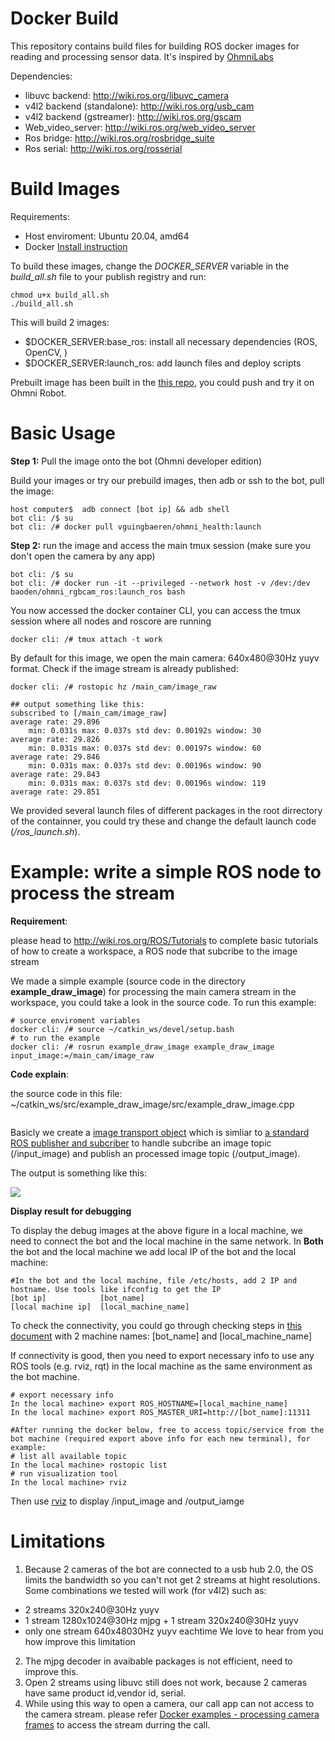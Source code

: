 # Docker Build 
This repository contains build files for building ROS docker images for reading and processing sensor data.
It's inspired by [OhmniLabs](https://gitlab.com/ohmni-sdk/docker-ohmni-rgbcamera)


Dependencies:
* libuvc backend: http://wiki.ros.org/libuvc_camera  
* v4l2 backend (standalone): http://wiki.ros.org/usb_cam 
* v4l2 backend (gstreamer): http://wiki.ros.org/gscam 
* Web_video_server: http://wiki.ros.org/web_video_server
* Ros bridge: http://wiki.ros.org/rosbridge_suite
* Ros serial: http://wiki.ros.org/rosserial

# Build Images
Requirements:
 * Host enviroment: Ubuntu 20.04, amd64
 * Docker [Install instruction](https://docs.docker.com/install/linux/docker-ce/ubuntu/)

To build these images, change the _DOCKER_SERVER_ variable in the _build_all.sh_ file to your publish registry and run:
```
chmod u+x build_all.sh
./build_all.sh
```

This will build 2 images:
* $DOCKER_SERVER:base_ros: install all necessary dependencies (ROS, OpenCV, )
* $DOCKER_SERVER:launch_ros: add launch files and deploy scripts

Prebuilt image has been built in the [this repo](https://hub.docker.com/r/vguingbaeren/ohmni_health), you could push and try it on Ohmni Robot.

# Basic Usage
**Step 1:** Pull the image onto the bot (Ohmni developer edition)

Build your images or try our prebuild images, then adb or ssh to the bot, pull the image:
```
host computer$  adb connect [bot ip] && adb shell
bot cli: /$ su
bot cli: /# docker pull vguingbaeren/ohmni_health:launch
```
**Step 2:** run the image and access the main tmux session (make sure you don't open the camera by any app)
```
bot cli: /$ su
bot cli: /# docker run -it --privileged --network host -v /dev:/dev  baoden/ohmni_rgbcam_ros:launch_ros bash 
```
You now accessed the docker container CLI, you can access the tmux session where all nodes and roscore are running
```
docker cli: /# tmux attach -t work
```
By default for this image, we open the main camera: 640x480@30Hz yuyv format. Check if the image stream is already published:
```
docker cli: /# rostopic hz /main_cam/image_raw

## output something like this:
subscribed to [/main_cam/image_raw]
average rate: 29.896
	min: 0.031s max: 0.037s std dev: 0.00192s window: 30
average rate: 29.826
	min: 0.031s max: 0.037s std dev: 0.00197s window: 60
average rate: 29.846
	min: 0.031s max: 0.037s std dev: 0.00196s window: 90
average rate: 29.843
	min: 0.031s max: 0.037s std dev: 0.00196s window: 119
average rate: 29.851
```
We provided several launch files of different packages in the root dirrectory of the containner, you could try these and change the default launch code (_/ros_launch.sh_).
# Example: write a simple ROS node to process the stream
**Requirement**: 

please head to http://wiki.ros.org/ROS/Tutorials to complete basic tutorials of how to create a workspace, a ROS node that subcribe to the image stream

We made a simple example (source code in the directory __example_draw_image__) for processing the main camera stream in the workspace, you could take a look in the source code. To run this example:
```
# source enviroment variables
docker cli: /# source ~/catkin_ws/devel/setup.bash
# to run the example
docker cli: /# rosrun example_draw_image example_draw_image input_image:=/main_cam/image_raw
```
**Code explain**: 

the source code in this file: ~/catkin_ws/src/example_draw_image/src/example_draw_image.cpp
```

```
Basicly we create a [image transport object](http://wiki.ros.org/image_transport) which is simliar to [a standard ROS publisher and subcriber](http://wiki.ros.org/ROS/Tutorials/WritingPublisherSubscriber) to handle subcribe an image topic (/input_image) and publish an processed image topic (/output_image). 

The output is something like this:

![](ohmni_rgbcamera/example_draw_image/output.png)

**Display result for debugging**

To display the debug images at the above figure in a local machine, we need to connect the bot and the local machine in the same network. In __Both__ the bot and the local machine we add local IP of the bot and the local machine:
```
#In the bot and the local machine, file /etc/hosts, add 2 IP and hostname. Use tools like ifconfig to get the IP
[bot ip]            [bot_name]
[local machine ip]  [local_machine_name]
```
To check the connectivity, you could go through checking steps in [this document](http://wiki.ros.org/ROS/NetworkSetup) with 2 machine names: [bot_name] and [local_machine_name]

If connectivity is good, then you need to export necessary info to use any ROS tools (e.g. rviz, rqt) in the local machine as the same environment as the bot machine.

```
# export necessary info
In the local machine> export ROS_HOSTNAME=[local_machine_name]
In the local machine> export ROS_MASTER_URI=http://[bot_name]:11311

#After running the docker below, free to access topic/service from the bot machine (required export above info for each new terminal), for example:
# list all available topic
In the local machine> rostopic list
# run visualization tool
In the local machine> rviz
```
Then use [rviz](http://wiki.ros.org/rviz) to display /input_image and /output_iamge

# Limitations
1. Because 2 cameras of the bot are connected to a usb hub 2.0, the OS limits the bandwidth so you can't not get 2 streams at hight resolutions. Some combinations we tested will work (for v4l2) such as:
* 2 streams 320x240@30Hz yuyv
* 1 stream 1280x1024@30Hz mjpg + 1 stream 320x240@30Hz yuyv
* only one stream 640x48030Hz yuyv eachtime
We love to hear from you how improve this limitation

2. The mjpg decoder in avaibable packages is not efficient, need to improve this.
3. Open 2 streams using libuvc still does not work, because 2 cameras have same product id,vendor id, serial.  
4. While using this way to open a camera, our call app can not access to the camera stream. please refer [Docker examples - processing camera frames](https://docs.ohmnilabs.com/ohmnidocker/) to access the stream durring the call.
